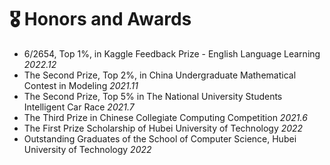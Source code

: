 # 🎖 Honors and Awards
- 6/2654, Top 1\%, in Kaggle Feedback Prize - English Language Learning  *2022.12*
- The Second Prize, Top 2\%, in China Undergraduate Mathematical Contest in Modeling *2021.11* 
- The Second Prize, Top 5\% in The National University Students Intelligent Car Race *2021.7* 
- The Third Prize in Chinese Collegiate Computing Competition *2021.6* 
- The First Prize Scholarship of Hubei University of Technology *2022* 
- Outstanding Graduates of the School of Computer Science, Hubei University of Technology *2022* 
